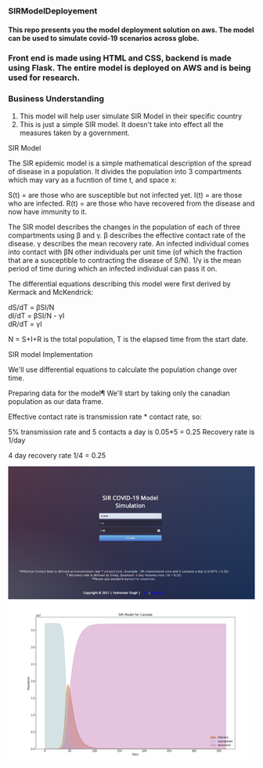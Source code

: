 ### SIRModelDeployement
#### This repo presents you the model deployment solution on aws. The model can be used to simulate covid-19 scenarios across globe.

### Front end is made using HTML and CSS, backend is made using Flask. The entire model is deployed on AWS and is being used for research.






### Business Understanding
  
  1. This model will help user simulate SIR Model in their specific country
  2. This is just a simple SIR model. It doesn't take into effect all the measures taken by a government.

  SIR Model

  The SIR epidemic model is a simple mathematical description of the spread of disease in a population. It divides the population into 3 compartments which may vary as a fucntion of time t, and space x:
  
  S(t) = are those who are susceptible but not infected yet.
  I(t) = are those who are infected.
  R(t) = are those who have recovered from the disease and now have immunity to it.
  
  The SIR model describes the changes in the population of each of three compartments using &beta; and &gamma;. &beta; describes the effective contact rate of the disease. &gamma; describes the mean recovery rate. An infected individual comes into contact with &beta;N other individuals per unit time (of which the fraction that are a susceptible to contracting the disease of S/N). 1/&gamma; is the mean period of time during which an infected individual can pass it on.
   
   
  
  The differential equations describing this model were first derived by Kermack and McKendrick:
  
  dS/dT = &beta;SI/N </br>
  dI/dT = &beta;SI/N - &gamma;I  </br>
  dR/dT = &gamma;I </br>
  
  N = S+I+R is the total population, T is the elapsed time from the start date.

  SIR model Implementation
  
  We'll use differential equations to calculate the population change over time.

  Preparing data for the model¶
  We'll start by taking only the canadian population as our data frame.
  
  Effective contact rate is transmission rate * contact rate, so:
  
  5% transmission rate and 5 contacts a day is 0.05*5 = 0.25
  Recovery rate is 1/day
 
  4 day recovery rate 1/4 = 0.25

<img src='./static/images/homeroute.PNG'>
<img src='./static/images/output.PNG'>
